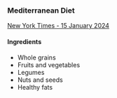 


### Mediterranean Diet   

[New York Times - 15 January 2024](https://www.nytimes.com/explain/2024/mediterranean-diet)

#### Ingredients   
* Whole grains
* Fruits and vegetables
* Legumes
* Nuts and seeds
* Healthy fats   
